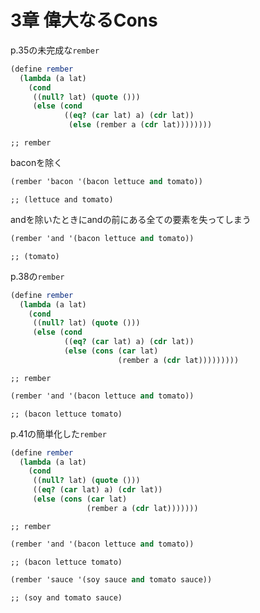 
# 3章 偉大なるCons

p.35の未完成な`rember`

``` scm
(define rember
  (lambda (a lat)
    (cond
     ((null? lat) (quote ()))
     (else (cond
            ((eq? (car lat) a) (cdr lat))
             (else (rember a (cdr lat))))))))
```

    ;; rember

baconを除く

``` scm
(rember 'bacon '(bacon lettuce and tomato))
```

    ;; (lettuce and tomato)

andを除いたときにandの前にある全ての要素を失ってしまう

``` scm
(rember 'and '(bacon lettuce and tomato))
```

    ;; (tomato)

p.38の`rember`

``` scm
(define rember
  (lambda (a lat)
    (cond
     ((null? lat) (quote ()))
     (else (cond
            ((eq? (car lat) a) (cdr lat))
            (else (cons (car lat)
                        (rember a (cdr lat)))))))))
```

    ;; rember

``` scm
(rember 'and '(bacon lettuce and tomato))
```

    ;; (bacon lettuce tomato)

p.41の簡単化した`rember`

``` scm
(define rember
  (lambda (a lat)
    (cond
     ((null? lat) (quote ()))
     ((eq? (car lat) a) (cdr lat))
     (else (cons (car lat)
                 (rember a (cdr lat)))))))
```

    ;; rember

``` scm
(rember 'and '(bacon lettuce and tomato))
```

    ;; (bacon lettuce tomato)

``` scm
(rember 'sauce '(soy sauce and tomato sauce))
```

    ;; (soy and tomato sauce)
